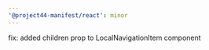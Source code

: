 ```yaml
---
'@project44-manifest/react': minor
---
```


fix: added children prop to LocalNavigationItem component